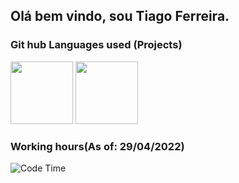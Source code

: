 <h2> Olá bem vindo, sou Tiago Ferreira. </h2>
<div>
  <h3>Git hub Languages used (Projects)</h3>
  <img height="100em" src="https://github-readme-stats.vercel.app/api?username=Dolf547&show_icons=true&theme=tokyonight"/>
  <img height="100em" src = "https://github-readme-stats.vercel.app/api/top-langs/?username=Dolf547&layout=compact&theme=tokyonight"/>
 </div>
 
 <div>
  <h3>Working hours(As of: 29/04/2022)</h3>
 <img alt="Code Time" src="https://img.shields.io/endpoint?style=flat-square&url=https://codetime-api.datreks.com/badge/37472?logoColor=white%26project=%26recentMS=0%26showProject=true" />
 
  </div>

